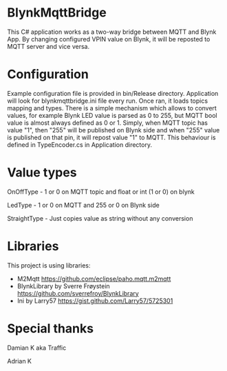 # BlynkMqttBridge
This C# application works as a two-way bridge between MQTT and Blynk App.
By changing configured VPIN value on Blynk, it will be reposted to MQTT server and vice versa.

# Configuration
Example configuration file is provided in bin/Release directory. Application will look for blynkmqttbridge.ini file every run.
Once ran, it loads topics mapping and types. There is a simple mechanism which allows to convert values, for example Blynk LED value is parsed as 0 to 255, but MQTT bool value is almost always defined as 0 or 1. Simply, when MQTT topic has value "1", then "255" will be published on Blynk side and when "255" value is published on that pin, it will repost value "1" to MQTT. This behaviour is defined in TypeEncoder.cs in Application directory.

# Value types
OnOffType - 1 or 0 on MQTT topic and float or int (1 or 0) on blynk

LedType - 1 or 0 on MQTT and 255 or 0 on Blynk side

StraightType - Just copies value as string without any conversion

# Libraries
This project is using libraries:
- M2Mqtt https://github.com/eclipse/paho.mqtt.m2mqtt
- BlynkLibrary by Sverre Frøystein https://github.com/sverrefroy/BlynkLibrary
- Ini by Larry57 https://gist.github.com/Larry57/5725301

# Special thanks
Damian K aka Traffic

Adrian K
